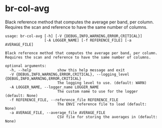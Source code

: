# br-col-avg

Black reference method that computes the average per band, per column. Requires the scan and reference to have the same number of columns.

```
usage: br-col-avg [-h] [-V {DEBUG,INFO,WARNING,ERROR,CRITICAL}]
                  [-A LOGGER_NAME] [-f REFERENCE_FILE] [-a AVERAGE_FILE]

Black reference method that computes the average per band, per column.
Requires the scan and reference to have the same number of columns.

optional arguments:
  -h, --help            show this help message and exit
  -V {DEBUG,INFO,WARNING,ERROR,CRITICAL}, --logging_level {DEBUG,INFO,WARNING,ERROR,CRITICAL}
                        The logging level to use. (default: WARN)
  -A LOGGER_NAME, --logger_name LOGGER_NAME
                        The custom name to use for the logger (default: None)
  -f REFERENCE_FILE, --reference_file REFERENCE_FILE
                        The ENVI reference file to load (default: None)
  -a AVERAGE_FILE, --average_file AVERAGE_FILE
                        CSV file for storing the averages in (default: None)
```
